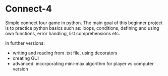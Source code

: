 # Connect-4
Simple connect four game in python.
The main goal of this beginner project is to practice python basics such as: loops, conditions, defining and using own functions, error handling, list comprehensions etc.

In further versions: 
  - writing and reading from .txt file, using decorators
  - creating GUI
  - advanced: incorporating mini-max algorithm for player vs computer version
